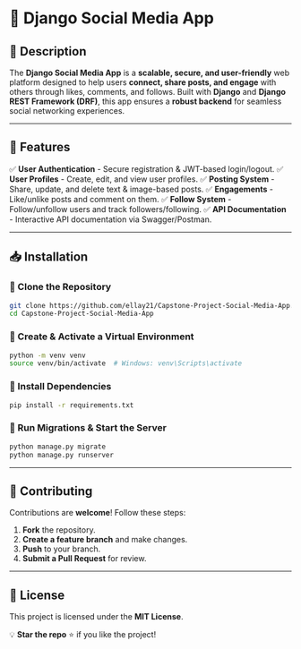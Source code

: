# 🌟 Django Social Media App

## 🚀 Description
The **Django Social Media App** is a **scalable, secure, and user-friendly** web platform designed to help users **connect, share posts, and engage** with others through likes, comments, and follows. Built with **Django** and **Django REST Framework (DRF)**, this app ensures a **robust backend** for seamless social networking experiences.

---

## 🎯 Features
✅ **User Authentication** - Secure registration & JWT-based login/logout.
✅ **User Profiles** - Create, edit, and view user profiles.
✅ **Posting System** - Share, update, and delete text & image-based posts.
✅ **Engagements** - Like/unlike posts and comment on them.
✅ **Follow System** - Follow/unfollow users and track followers/following.
✅ **API Documentation** - Interactive API documentation via Swagger/Postman.

---

## 📥 Installation
### 🔹 Clone the Repository
```bash
git clone https://github.com/ellay21/Capstone-Project-Social-Media-App.git
cd Capstone-Project-Social-Media-App
```

### 🔹 Create & Activate a Virtual Environment
```bash
python -m venv venv
source venv/bin/activate  # Windows: venv\Scripts\activate
```

### 🔹 Install Dependencies
```bash
pip install -r requirements.txt
```

### 🔹 Run Migrations & Start the Server
```bash
python manage.py migrate
python manage.py runserver
```

---

## 🤝 Contributing
Contributions are **welcome**! Follow these steps:
1. **Fork** the repository.
2. **Create a feature branch** and make changes.
3. **Push** to your branch.
4. **Submit a Pull Request** for review.

---

## 📜 License
This project is licensed under the **MIT License**.

💡 **Star the repo** ⭐ if you like the project!

